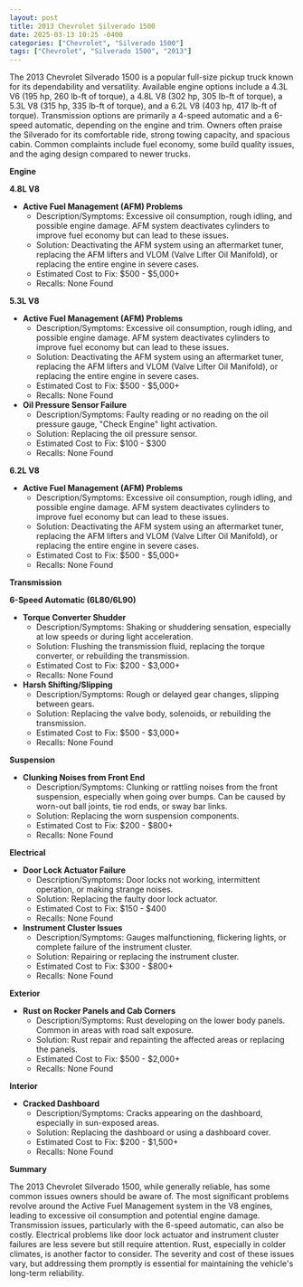 ```yaml
---
layout: post
title: 2013 Chevrolet Silverado 1500
date: 2025-03-13 10:25 -0400
categories: ["Chevrolet", "Silverado 1500"]
tags: ["Chevrolet", "Silverado 1500", "2013"]
---
```

The 2013 Chevrolet Silverado 1500 is a popular full-size pickup truck known for its dependability and versatility. Available engine options include a 4.3L V6 (195 hp, 260 lb-ft of torque), a 4.8L V8 (302 hp, 305 lb-ft of torque), a 5.3L V8 (315 hp, 335 lb-ft of torque), and a 6.2L V8 (403 hp, 417 lb-ft of torque). Transmission options are primarily a 4-speed automatic and a 6-speed automatic, depending on the engine and trim. Owners often praise the Silverado for its comfortable ride, strong towing capacity, and spacious cabin. Common complaints include fuel economy, some build quality issues, and the aging design compared to newer trucks.

**Engine**

**4.8L V8**
*   **Active Fuel Management (AFM) Problems**
    *   Description/Symptoms: Excessive oil consumption, rough idling, and possible engine damage. AFM system deactivates cylinders to improve fuel economy but can lead to these issues.
    *   Solution: Deactivating the AFM system using an aftermarket tuner, replacing the AFM lifters and VLOM (Valve Lifter Oil Manifold), or replacing the entire engine in severe cases.
    *   Estimated Cost to Fix: $500 - $5,000+
    *   Recalls: None Found

**5.3L V8**
*   **Active Fuel Management (AFM) Problems**
    *   Description/Symptoms: Excessive oil consumption, rough idling, and possible engine damage. AFM system deactivates cylinders to improve fuel economy but can lead to these issues.
    *   Solution: Deactivating the AFM system using an aftermarket tuner, replacing the AFM lifters and VLOM (Valve Lifter Oil Manifold), or replacing the entire engine in severe cases.
    *   Estimated Cost to Fix: $500 - $5,000+
    *   Recalls: None Found
*   **Oil Pressure Sensor Failure**
    *   Description/Symptoms: Faulty reading or no reading on the oil pressure gauge, "Check Engine" light activation.
    *   Solution: Replacing the oil pressure sensor.
    *   Estimated Cost to Fix: $100 - $300
    *   Recalls: None Found

**6.2L V8**
*   **Active Fuel Management (AFM) Problems**
    *   Description/Symptoms: Excessive oil consumption, rough idling, and possible engine damage. AFM system deactivates cylinders to improve fuel economy but can lead to these issues.
    *   Solution: Deactivating the AFM system using an aftermarket tuner, replacing the AFM lifters and VLOM (Valve Lifter Oil Manifold), or replacing the entire engine in severe cases.
    *   Estimated Cost to Fix: $500 - $5,000+
    *   Recalls: None Found

**Transmission**

**6-Speed Automatic (6L80/6L90)**
*   **Torque Converter Shudder**
    *   Description/Symptoms: Shaking or shuddering sensation, especially at low speeds or during light acceleration.
    *   Solution: Flushing the transmission fluid, replacing the torque converter, or rebuilding the transmission.
    *   Estimated Cost to Fix: $200 - $3,000+
    *   Recalls: None Found
*   **Harsh Shifting/Slipping**
    *   Description/Symptoms: Rough or delayed gear changes, slipping between gears.
    *   Solution: Replacing the valve body, solenoids, or rebuilding the transmission.
    *   Estimated Cost to Fix: $500 - $3,000+
    *   Recalls: None Found

**Suspension**

*   **Clunking Noises from Front End**
    *   Description/Symptoms: Clunking or rattling noises from the front suspension, especially when going over bumps. Can be caused by worn-out ball joints, tie rod ends, or sway bar links.
    *   Solution: Replacing the worn suspension components.
    *   Estimated Cost to Fix: $200 - $800+
    *   Recalls: None Found

**Electrical**

*   **Door Lock Actuator Failure**
    *   Description/Symptoms: Door locks not working, intermittent operation, or making strange noises.
    *   Solution: Replacing the faulty door lock actuator.
    *   Estimated Cost to Fix: $150 - $400
    *   Recalls: None Found
*   **Instrument Cluster Issues**
    *   Description/Symptoms: Gauges malfunctioning, flickering lights, or complete failure of the instrument cluster.
    *   Solution: Repairing or replacing the instrument cluster.
    *   Estimated Cost to Fix: $300 - $800+
    *   Recalls: None Found

**Exterior**

*   **Rust on Rocker Panels and Cab Corners**
    *   Description/Symptoms: Rust developing on the lower body panels. Common in areas with road salt exposure.
    *   Solution: Rust repair and repainting the affected areas or replacing the panels.
    *   Estimated Cost to Fix: $500 - $2,000+
    *   Recalls: None Found

**Interior**

*   **Cracked Dashboard**
    *   Description/Symptoms: Cracks appearing on the dashboard, especially in sun-exposed areas.
    *   Solution: Replacing the dashboard or using a dashboard cover.
    *   Estimated Cost to Fix: $200 - $1,500+
    *   Recalls: None Found

**Summary**

The 2013 Chevrolet Silverado 1500, while generally reliable, has some common issues owners should be aware of. The most significant problems revolve around the Active Fuel Management system in the V8 engines, leading to excessive oil consumption and potential engine damage. Transmission issues, particularly with the 6-speed automatic, can also be costly. Electrical problems like door lock actuator and instrument cluster failures are less severe but still require attention. Rust, especially in colder climates, is another factor to consider. The severity and cost of these issues vary, but addressing them promptly is essential for maintaining the vehicle's long-term reliability.

